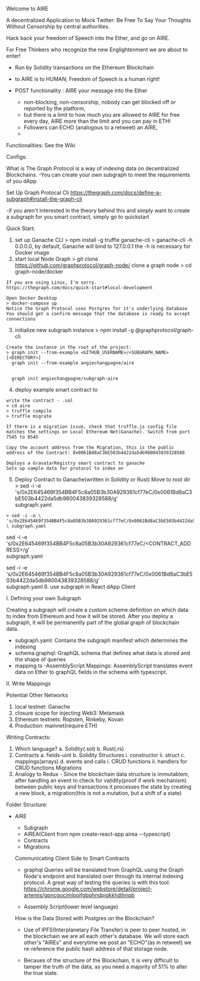 Welcome to AIRE

A decentralized Application to Mock Twitter: Be Free To Say Your Thoughts Without Censorship by central authorities. 

Hack back your freedom of Speech into the Ether, and go on AIRE. 

For Free Thinkers who recognize the new Englightenment we are about to enter!

- Run by Solidity transactions on the Ethereum Blockchain

- to AIRE is to HUMAN; Freedom of Speech is a human right!
- POST functionality : AIRE your message into the Ether
  - non-blocking, non-censorship, nobody can get blocked off or reported by the platform, 
  - but there is a limit to how much you are allowed to AIRE for free every day, AIRE more than the limit and you can pay in ETH!
  - Followers can ECHO (analogous to a retweet) an AIRE, 
  - 
Functionalities: See the Wiki



Configs:


What is The Graph Protocol is a way of indexing data on decentralized Blockchains. 
-You can create your own subgraph to meet the requirements of you dApp


Set Up Graph Protocal Cli https://thegraph.com/docs/define-a-subgraph#install-the-graph-cli

 -if you aren't interested in the theory behind this and simply want to create a subgraph for you smart contract, simply go to quickstart

 Quick Start:
  1. set up Ganache CLI 
    > npm install -g truffle ganache-cli
    > ganache-cli -h 0.0.0.0, by default, Ganache will bind to 127.0.0.1
      the -h is necessary for Docker image
  2. start local Node Graph
    > git clone https://github.com/graphprotocol/graph-node/
      clone a graph node
    > cd graph-node/docker

    If you are using Linux, I'm sorry. 
    https://thegraph.com/docs/quick-start#local-development

    Open Docker Desktop
    > docker-compose up
    Notice the Graph Protocol uses Postgres for it's underlying database
    You should get a confirm message that the database is ready to accept connections

  3. initialize new subgraph instance
    > npm install -g @graphprotocol/graph-cli

    Create the instance in the root of the project:
    > graph init --from-example <GITHUB_USERNAME>/<SUBGRAPH_NAME> [<DIRECTORY>]
      graph init --from-example angiechangpagne/aire


      graph init angiechangpagne/subgraph-aire
  4. deploy example smart contract to 
    
    write the contract - .sol
    > cd aire
    > truffle compile
    > truffle migrate

    If there is a migration issue, check that truffle.js config file matches the settings on Local Ethereum Net(Ganache). Switch from port 7545 to 8545

    Copy the account address from the Migration, this is the public address of the Contract: 0x0061Bd8aC3bE503b4422da5db980043839328588

    Deploys a GravatarRegistry smart contract to ganache
    Sets up sample data for protocol to index on

  5. Deploy Contract to Ganache(written in Solidity or Rust)
    Move to root dir 
    > sed -i -e \
    's/0x2E645469f354BB4F5c8a05B3b30A929361cf77eC/0x0061Bd8aC3bE503b4422da5db980043839328588/g' \
    subgraph.yaml
    
    > sed -i -e \
    's/0x2E645469f354BB4F5c8a05B3b30A929361cf77eC/0x0061Bd8aC3bE503b4422da5db980043839328588/g' \ subgraph.yaml

sed -i -e \
    's/0x2E645469f354BB4F5c8a05B3b30A929361cf77eC/<CONTRACT_ADDRESS>/g' \
    subgraph.yaml

sed -i -e \'s/0x2E645469f354BB4F5c8a05B3b30A929361cf77eC/0x0061Bd8aC3bE503b4422da5db980043839328588/g' \
    subgraph.yaml
  6. use subgraph in React dApp Client

I. Defining your own Subgraph

Creating a subgraph will create a custom scheme definition on which data to index from Ethereum and how it will be stored. After you deploy a subgraph, it will be permanently part of the global graph of blockchain data. 
- subgraph.yaml: Contains the subgraph manifest which determines the indexing
- schema.graphql: GraphQL schema that defines what data is stored and the shape of queries
- mapping.ts -AssemblyScript Mappings: AssemblyScript translates event data on Ether to graphQL fields in the schema with typescript.

II. Write Mappings






Potential Other Networks
1. local testnet: Ganache
2. closure scope for injecting Web3: Metamask
3. Ethereum testnets: Ropsten, Rinkeby, Kovan 
3. Production: mainnet(require ETH)

Writing Contracts:
1. Which language?
  a. Solidity(.sol)
  b. Rust(.rs)
2. Contracts
  a. fields-uint
  b. Solidity Structures
    i. constructor
    ii. struct
  c. mappings(arrays)
  d. events and calls
    i. CRUD functions
    ii. handlers for CRUD functions
Migrations
1. Analogy to Redux - Since the blockchain data structure is immutablem, after handling an event to check for validity(proof if work mechanism) between public keys and transactions it processes the state by creating a new block, a migration(this is not a mutation, but a shift of a state)





Folder Structure:
- AIRE
  - Subgraph
  - AIREA(Client from npm create-react-app airea --typescript)
  - Contracts
  - Migrations



  Communicating Client Side to Smart Contracts
  - graphql
    Queries will be translated from GraphQL using the Graph Node's endpoint and translated over through its internal indexing protocol. A great way of testing the queries is with this tool: https://chrome.google.com/webstore/detail/project-artemis/gpncgocimlpojfgbphndpjgkkhdjhnpb

  - Assembly Script(lower level language)



  How is the Data Stored with Postgres on the Blockchain?
  - Use of IPFS(Interplanetary File Transfer) is peer to peer hosted, in the blockchain we are all each other's database. We will store each other's "AIREs" and everytime we post an "ECHO"(as in retweet) we re-reference the public hash address of that storage node. 

  - Becaues of the structure of the Blockchain, it is very difficult to tamper the truth of the data, as you need a majority of 51% to alter the true state. 